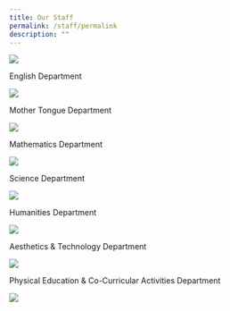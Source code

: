 ```yaml
---
title: Our Staff
permalink: /staff/permalink
description: ""
---
```

![](/images/Staff%20Collage%202021%20Edited3.jpg)

English Department 

![](/images/2_English%20_%20Literature%20Dept%20(1).jpg)

Mother Tongue Department

![](/images/5_Mother%20Tongue%20Language%20Dept.jpg)

Mathematics Department

![](/images/3_Mathematics%20Dept.jpg)

Science Department

![](/images/4_Science%20Dept.jpg)

Humanities Department

![](/images/6_Humanities%20Dept.jpg)

Aesthetics & Technology Department

![](/images/7_Aesthetics%20_%20Technology%20Dept.jpg)

Physical Education & Co-Curricular Activities Department

![](/images/8_Physical%20Education%20Dept.jpg)